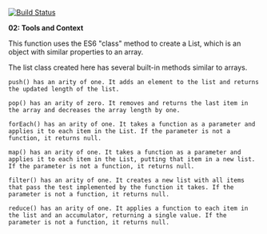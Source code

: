 [![Build Status](https://travis-ci.com/stariel/02-tools-and-context.svg?branch=master)](https://travis-ci.com/stariel/02-tools-and-context)

**02: Tools and Context**

This function uses the ES6 "class" method to create a List, which is an object with similar properties to an array.

The list class created here has several built-in methods similar to arrays.

    push() has an arity of one. It adds an element to the list and returns the updated length of the list.

    pop() has an arity of zero. It removes and returns the last item in the array and decreases the array length by one.

    forEach() has an arity of one. It takes a function as a parameter and applies it to each item in the List. If the parameter is not a function, it returns null.

    map() has an arity of one. It takes a function as a parameter and applies it to each item in the List, putting that item in a new list. If the parameter is not a function, it returns null.

    filter() has an arity of one. It creates a new list with all items that pass the test implemented by the function it takes. If the parameter is not a function, it returns null.

    reduce() has an arity of one. It applies a function to each item in the list and an accumulator, returning a single value. If the parameter is not a function, it returns null.